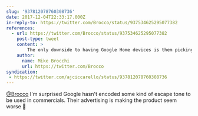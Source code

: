 ```yaml
---
slug: '937812078760308736'
date: 2017-12-04T22:33:17.000Z
in-reply-to: https://twitter.com/Brocco/status/937534625295077382
references:
  - url: https://twitter.com/Brocco/status/937534625295077382
    post-type: tweet
    content: >
        The only downside to having Google Home devices is them picking up the audio from TV commercials... &quot;Ok Google&quot;. I now try to mute them.
    author:
      name: Mike Brocchi
      url: https://twitter.com/Brocco
syndication:
 - https://twitter.com/ajciccarello/status/937812078760308736
---
```


[@Brocco](https://twitter.com/Brocco) I'm surprised Google hasn't encoded some kind of escape tone to be used in commercials. Their advertising is making the product seem worse 🤑
